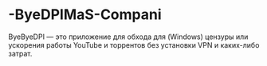 # -ByeDPIMaS-Compani
ByeByeDPI — это приложение для обхода для (Windows) цензуры или ускорения работы YouTube и торрентов без установки VPN и каких-либо затрат.
